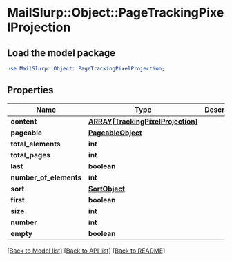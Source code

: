 # MailSlurp::Object::PageTrackingPixelProjection

## Load the model package
```perl
use MailSlurp::Object::PageTrackingPixelProjection;
```

## Properties
Name | Type | Description | Notes
------------ | ------------- | ------------- | -------------
**content** | [**ARRAY[TrackingPixelProjection]**](TrackingPixelProjection) |  | [optional] 
**pageable** | [**PageableObject**](PageableObject) |  | [optional] 
**total_elements** | **int** |  | 
**total_pages** | **int** |  | 
**last** | **boolean** |  | [optional] 
**number_of_elements** | **int** |  | [optional] 
**sort** | [**SortObject**](SortObject) |  | [optional] 
**first** | **boolean** |  | [optional] 
**size** | **int** |  | [optional] 
**number** | **int** |  | [optional] 
**empty** | **boolean** |  | [optional] 

[[Back to Model list]](../README#documentation-for-models) [[Back to API list]](../README#documentation-for-api-endpoints) [[Back to README]](../README)


